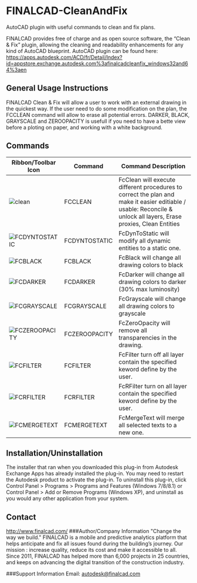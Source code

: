# FINALCAD-CleanAndFix
AutoCAD plugin with useful commands to clean and fix plans.

FINALCAD provides free of charge and as open source software, the “Clean & Fix” plugin, allowing the cleaning and readability enhancements for any kind of AutoCAD blueprint.
AutoCAD plugin can be found here: https://apps.autodesk.com/ACD/fr/Detail/Index?id=appstore.exchange.autodesk.com%3afinalcadcleanfix_windows32and64%3aen

## General Usage Instructions

FINALCAD Clean & Fix will allow a user to work with an external drawing in the quickest way.
If the user need to do some modification on the plan, the FCCLEAN command will allow to erase all potential errors.
DARKER, BLACK, GRAYSCALE and ZEROOPACITY is usefull if you need to have a bette view before a ploting on paper, and working with a white background.

## Commands

| Ribbon/Toolbar Icon | Command | Command Description |
|---|---|---|
| ![clean](http://finalcad.fr/autonomy/Ribbon/Clean.png) | FCCLEAN |  FcClean will execute different procedures to correct the plan and make it easier editiable / usable: Reconcile & unlock all layers, Erase proxies, Clean Entities  |
| ![FCDYNTOSTATIC](http://finalcad.fr/autonomy/Ribbon/Dynamic2Static.png) | FCDYNTOSTATIC | FcDynToStatic will modify all dynamic entities to a static one.|
| ![FCBLACK](http://finalcad.fr/autonomy/Ribbon/Black.png) | FCBLACK | FcBlack will change all drawing colors to black |
| ![FCDARKER](http://finalcad.fr/autonomy/Ribbon/Darker.png) | FCDARKER | FcDarker will change all drawing colors to darker (30% max luminosity) |
| ![FCGRAYSCALE](http://finalcad.fr/autonomy/Ribbon/Grayscale.png) | FCGRAYSCALE | FcGrayscale will change all drawing colors to grayscale |
| ![FCZEROOPACITY](http://finalcad.fr/autonomy/Ribbon/ZeroOpacity.png) | FCZEROOPACITY | FcZeroOpacity will remove all transparencies in the drawing. |
| ![FCFILTER](http://finalcad.fr/autonomy/Ribbon/LayerFilter.png) | FCFILTER | FcFilter turn off all layer contain the specified keword define by the user. |
| ![FCRFILTER](http://finalcad.fr/autonomy/Ribbon/ReverseLayerFilter.png) | FCRFILTER | FcRFilter turn on all layer contain the specified keword define by the user. |
| ![FCMERGETEXT](http://finalcad.fr/autonomy/Ribbon/MergeText.png) | FCMERGETEXT | FcMergeText will merge all selected texts to a new one. |

## Installation/Uninstallation

The installer that ran when you downloaded this plug-in from Autodesk Exchange Apps has already installed the plug-in. You may need to restart the Autodesk product to activate the plug-in. To uninstall this plug-in, click Control Panel > Programs > Programs and Features (Windows 7/8/8.1) or Control Panel > Add or Remove Programs (Windows XP), and uninstall as you would any other application from your system.

## Contact
http://www.finalcad.com/
###Author/Company Information
"Change the way we build." FINALCAD is a mobile and predictive analytics platform that helps anticipate and fix all issues found during the building’s journey. Our mission : increase quality, reduce its cost and make it accessible to all. Since 2011, FINALCAD has helped more than 6,000 projects in 25 countries, and keeps on advancing the digital transition of the construction industry.

###Support Information
Email: autodesk@finalcad.com
